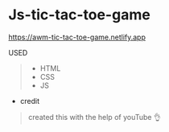 # Js-tic-tac-toe-game
https://awm-tic-tac-toe-game.netlify.app

USED
> * HTML 
> * CSS  
> * JS



* credit
> created this with the help of youTube 👌
